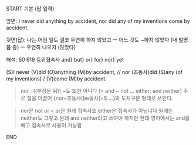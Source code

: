 START
기본 (답 입력)

앞면:
I never did anything by accident, nor did any of my inventions come by accident.


뒷면(답):
나는 어떤 일도 결코 우연히 하지 않았고 ㅡ 어느 것도 ~하지 않았다 (내 발명품 중) ㅡ 우연히 나오지 (않았다)


해석:
60 619 등위접속사 and} but} or} for} nor} yet

(S)I never (V)did (O)anything (M)by accident, // nor (조동사)did (S)any (of my inventions) / (V)come (M)by accident.

> nor : ((부정문 뒤)) ~도 또한 아니다 (= and ~ not ... either; and neither)
> 주로 절을 이끌어 {nor+조동사[be동사]+S ...}의 도치구문 형태로 쓰인다.

> nor은 not or < or은 원래 접속사죠
> either은 접속사가 아닙니다 원래는
> neither도 그렇고
> 원래 and neither라고 쓰여야 하지만
> 현대 영어에서는 and를 빼고 접속사로 사용이 가능함
<!--ID: 1695457391416-->
END
